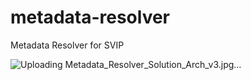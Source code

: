 # metadata-resolver

Metadata Resolver for SVIP 


![Uploading Metadata_Resolver_Solution_Arch_v3.jpg…]()
